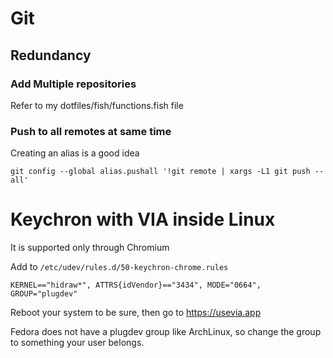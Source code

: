 # Git    

## Redundancy

### Add Multiple repositories

Refer to my dotfiles/fish/functions.fish file

### Push to all remotes at same time

Creating an alias is a good idea

    git config --global alias.pushall '!git remote | xargs -L1 git push --all'

# Keychron with VIA inside Linux

It is supported only through Chromium

Add to `/etc/udev/rules.d/50-keychron-chrome.rules`

```
KERNEL=="hidraw*", ATTRS{idVendor}=="3434", MODE="0664", GROUP="plugdev"
```

Reboot your system to be sure, then go to https://usevia.app

Fedora does not have a plugdev group like ArchLinux, so change the group to something your user belongs.